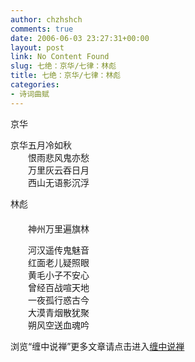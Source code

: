 ```yaml
---
author: chzhshch
comments: true
date: 2006-06-03 23:27:31+00:00
layout: post
link: No Content Found
slug: 七绝：京华/七律：林彪
title: 七绝：京华/七律：林彪
categories:
- 诗词曲赋
---
```


			

          

京华

 京华五月冷如秋  
　　恨雨悲风鬼亦愁  
　　万里灰云吞日月  
　　西山无语影沉浮  


林彪  
　　  
　　神州万里遍旗林

　　河汉遥传鬼魅音  
　　红面老儿疑照眼  
　　黄毛小子不安心  
　　曾经百战喧天地  
　　一夜孤行惑古今  
　　大漠青烟散犹聚  
　　朔风空送血魂吟

浏览“缠中说禅”更多文章请点击进入[缠中说禅](http://blog.sina.com.cn/m/chzhshch)

